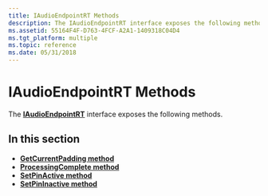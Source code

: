 ```yaml
---
title: IAudioEndpointRT Methods
description: The IAudioEndpointRT interface exposes the following methods.
ms.assetid: 55164F4F-D763-4FCF-A2A1-1409318C04D4
ms.tgt_platform: multiple
ms.topic: reference
ms.date: 05/31/2018
---
```


# IAudioEndpointRT Methods

The [**IAudioEndpointRT**](/windows/desktop/api/Audioengineendpoint/nn-audioengineendpoint-iaudioendpointrt) interface exposes the following methods.

## In this section

-   [**GetCurrentPadding method**](/windows/desktop/api/Audioengineendpoint/nf-audioengineendpoint-iaudioendpointrt-getcurrentpadding)
-   [**ProcessingComplete method**](/windows/desktop/api/Audioengineendpoint/nf-audioengineendpoint-iaudioendpointrt-processingcomplete)
-   [**SetPinActive method**](/windows/desktop/api/Audioengineendpoint/nf-audioengineendpoint-iaudioendpointrt-setpinactive)
-   [**SetPinInactive method**](/windows/desktop/api/Audioengineendpoint/nf-audioengineendpoint-iaudioendpointrt-setpininactive)

 

 





